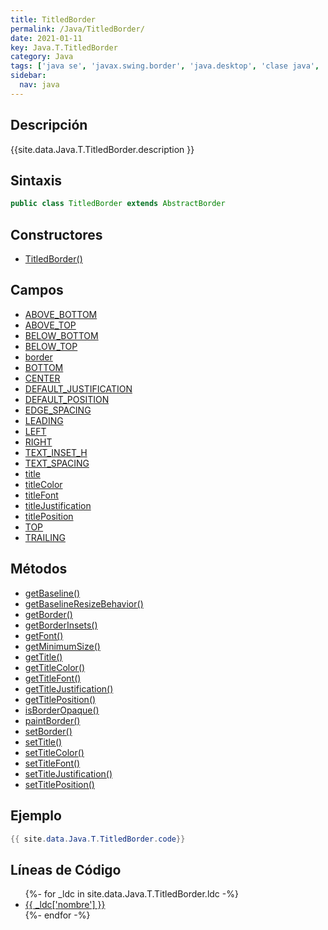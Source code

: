 ```yaml
---
title: TitledBorder
permalink: /Java/TitledBorder/
date: 2021-01-11
key: Java.T.TitledBorder
category: Java
tags: ['java se', 'javax.swing.border', 'java.desktop', 'clase java', 'Java 1.0']
sidebar: 
  nav: java
---
```


## Descripción
{{site.data.Java.T.TitledBorder.description }}

## Sintaxis
~~~java
public class TitledBorder extends AbstractBorder
~~~

## Constructores
* [TitledBorder()](/Java/TitledBorder/TitledBorder/)

## Campos
* [ABOVE_BOTTOM](/Java/TitledBorder/ABOVE_BOTTOM)
* [ABOVE_TOP](/Java/TitledBorder/ABOVE_TOP)
* [BELOW_BOTTOM](/Java/TitledBorder/BELOW_BOTTOM)
* [BELOW_TOP](/Java/TitledBorder/BELOW_TOP)
* [border](/Java/TitledBorder/border)
* [BOTTOM](/Java/TitledBorder/BOTTOM)
* [CENTER](/Java/TitledBorder/CENTER)
* [DEFAULT_JUSTIFICATION](/Java/TitledBorder/DEFAULT_JUSTIFICATION)
* [DEFAULT_POSITION](/Java/TitledBorder/DEFAULT_POSITION)
* [EDGE_SPACING](/Java/TitledBorder/EDGE_SPACING)
* [LEADING](/Java/TitledBorder/LEADING)
* [LEFT](/Java/TitledBorder/LEFT)
* [RIGHT](/Java/TitledBorder/RIGHT)
* [TEXT_INSET_H](/Java/TitledBorder/TEXT_INSET_H)
* [TEXT_SPACING](/Java/TitledBorder/TEXT_SPACING)
* [title](/Java/TitledBorder/title)
* [titleColor](/Java/TitledBorder/titleColor)
* [titleFont](/Java/TitledBorder/titleFont)
* [titleJustification](/Java/TitledBorder/titleJustification)
* [titlePosition](/Java/TitledBorder/titlePosition)
* [TOP](/Java/TitledBorder/TOP)
* [TRAILING](/Java/TitledBorder/TRAILING)

## Métodos
* [getBaseline()](/Java/TitledBorder/getBaseline)
* [getBaselineResizeBehavior()](/Java/TitledBorder/getBaselineResizeBehavior)
* [getBorder()](/Java/TitledBorder/getBorder)
* [getBorderInsets()](/Java/TitledBorder/getBorderInsets)
* [getFont()](/Java/TitledBorder/getFont)
* [getMinimumSize()](/Java/TitledBorder/getMinimumSize)
* [getTitle()](/Java/TitledBorder/getTitle)
* [getTitleColor()](/Java/TitledBorder/getTitleColor)
* [getTitleFont()](/Java/TitledBorder/getTitleFont)
* [getTitleJustification()](/Java/TitledBorder/getTitleJustification)
* [getTitlePosition()](/Java/TitledBorder/getTitlePosition)
* [isBorderOpaque()](/Java/TitledBorder/isBorderOpaque)
* [paintBorder()](/Java/TitledBorder/paintBorder)
* [setBorder()](/Java/TitledBorder/setBorder)
* [setTitle()](/Java/TitledBorder/setTitle)
* [setTitleColor()](/Java/TitledBorder/setTitleColor)
* [setTitleFont()](/Java/TitledBorder/setTitleFont)
* [setTitleJustification()](/Java/TitledBorder/setTitleJustification)
* [setTitlePosition()](/Java/TitledBorder/setTitlePosition)

## Ejemplo
~~~java
{{ site.data.Java.T.TitledBorder.code}}
~~~

## Líneas de Código
<ul>
{%- for _ldc in site.data.Java.T.TitledBorder.ldc -%}
   <li>
       <a href="{{_ldc['url'] }}">{{ _ldc['nombre'] }}</a>
   </li>
{%- endfor -%}
</ul>
